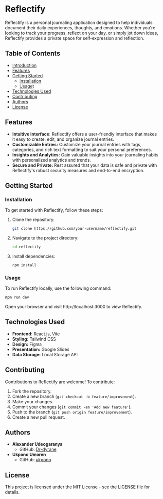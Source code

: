 # Reflectify

Reflectify is a personal journaling application designed to help individuals document their daily experiences, thoughts, and emotions. Whether you're looking to track your progress, reflect on your day, or simply jot down ideas, Reflectify provides a private space for self-expression and reflection.

## Table of Contents

- [Introduction](#reflectify)
- [Features](#features)
- [Getting Started](#getting-started)
  - [Installation](#installation)
  - [Usage](#usage)t
- [Technologies Used](#technologies-used)
- [Contributing](#contributing)
- [Authors](#authors)
- [License](#license)

## Features

- **Intuitive Interface:** Reflectify offers a user-friendly interface that makes it easy to create, edit, and organize journal entries.
- **Customizable Entries:** Customize your journal entries with tags, categories, and rich text formatting to suit your personal preferences.
- **Insights and Analytics:** Gain valuable insights into your journaling habits with personalized analytics and trends.
- **Secure and Private:** Rest assured that your data is safe and private with Reflectify's robust security measures and end-to-end encryption.

## Getting Started

### Installation

To get started with Reflectify, follow these steps:

1. Clone the repository:

   ```bash
   git clone https://github.com/your-username/reflectify.git
   ```

2. Navigate to the project directory:

   ```bash
   cd reflectify
   ```

3. Install dependencies:

   ```bash
   npm install
   ```

### Usage

To run Reflectify locally, use the following command:

```bash
npm run dev
```

Open your browser and visit http://localhost:3000 to view Reflectify.

## Technologies Used

- **Frontend:** React.js, Vite
- **Styling:** Tailwind CSS
- **Design:** Figma
- **Presentation:** Google Slides
- **Data Storage:** Local Storage API

## Contributing

Contributions to Reflectify are welcome! To contribute:

1. Fork the repository.
2. Create a new branch (`git checkout -b feature/improvement`).
3. Make your changes.
4. Commit your changes (`git commit -am 'Add new feature'`).
5. Push to the branch (`git push origin feature/improvement`).
6. Create a new pull request.

## Authors

- **Alexander Udeogaranya**
  - GitHub: [Dr-dyrane](https://github.com/Dr-dyrane)
- **Ukpono Umoren**
  - GitHub: [ukpono](https://github.com/ukpono)

## License

This project is licensed under the MIT License - see the [LICENSE](LICENSE) file for details.
